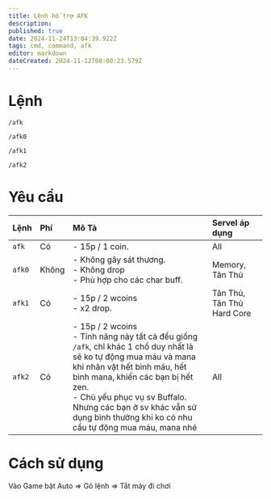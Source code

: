 ```yaml
---
title: Lệnh hỗ trợ AFK
description: 
published: true
date: 2024-11-24T13:04:39.922Z
tags: cmd, command, afk
editor: markdown
dateCreated: 2024-11-12T08:00:23.579Z
---
```


# Lệnh

```
/afk
```

```
/afk0
```

```
/afk1
```

```
/afk2
```

# Yêu cầu

| Lệnh | Phí | Mô Tả | Servel áp dụng
|:-----|:----|:------|:------|
| `afk` | Có | -  15p / 1 coin. | All |
| `afk0` | Không | - Không gây sát thương.<br>- Không drop<br>- Phù hợp cho các char buff. | Memory, Tân Thủ
| `afk1` | Có | - 15p / 2 wcoins<br>- x2 drop. | Tân Thủ, Tân Thủ Hard Core
| `afk2` | Có | - 15p / 2 wcoins<br>- Tính năng này tất cả đều giống `/afk`, chỉ khác 1 chổ duy nhất là sẽ ko tự động mua máu và mana khi nhân vật hết bình máu, hết bình mana, khiến các bạn bị hết zen.<br>- Chủ yếu phục vụ sv Buffalo. Nhưng các bạn ở sv khác vẫn sử dụng bình thường khi ko có nhu cầu tự động mua máu, mana nhé | All

# Cách sử dụng

Vào Game bật Auto => Gõ lệnh => Tắt máy đi chơi